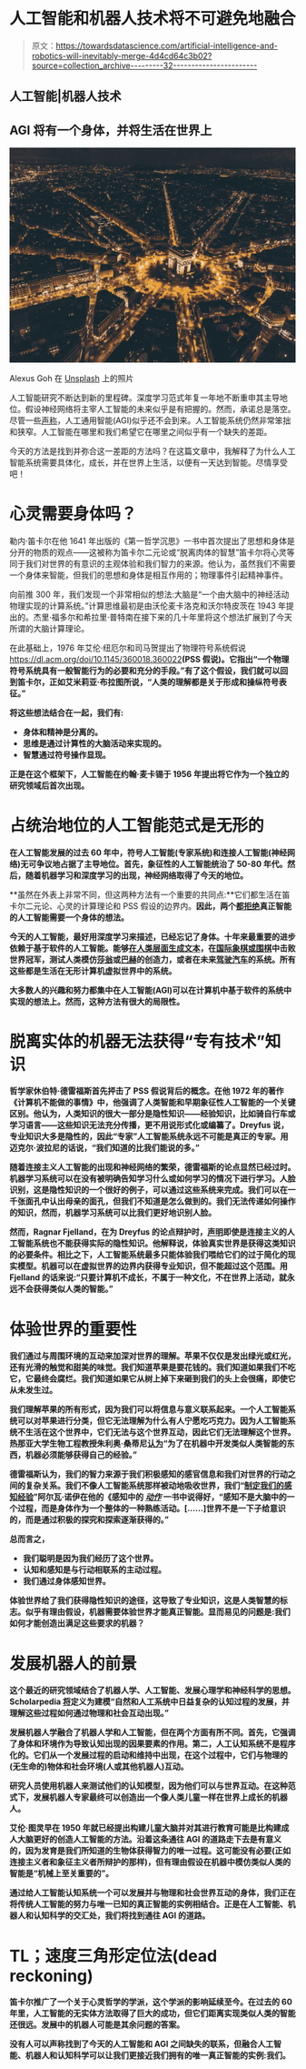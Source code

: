 # 人工智能和机器人技术将不可避免地融合

> 原文：<https://towardsdatascience.com/artificial-intelligence-and-robotics-will-inevitably-merge-4d4cd64c3b02?source=collection_archive---------32----------------------->

## 人工智能|机器人技术

## AGI 将有一个身体，并将生活在世界上

![](img/b0339104db0587bdfd07d2e6a92a4431.png)

Alexus Goh 在 [Unsplash](https://unsplash.com?utm_source=medium&utm_medium=referral) 上的照片

人工智能研究不断达到新的里程碑。深度学习范式年复一年地不断重申其主导地位。假设神经网络将主宰人工智能的未来似乎是有把握的。然而，承诺总是落空。尽管一些[声称](https://futurism.com/kurzweil-claims-that-the-singularity-will-happen-by-2045)，人工通用智能(AGI)似乎还不会到来。人工智能系统仍然非常笨拙和狭窄。人工智能在哪里和我们希望它在哪里之间似乎有一个缺失的差距。

今天的方法是找到并弥合这一差距的方法吗？在这篇文章中，我解释了为什么人工智能系统需要具体化，成长，并在世界上生活，以便有一天达到智能。尽情享受吧！

# 心灵需要身体吗？

勒内·笛卡尔在他 1641 年出版的《第一哲学沉思》一书中首次提出了思想和身体是分开的物质的观点——这被称为笛卡尔二元论或“脱离肉体的智慧”笛卡尔将心灵等同于我们对世界的有意识的主观体验和我们智力的来源。他认为，虽然我们不需要一个身体来智能，但我们的思想和身体是相互作用的；物理事件引起精神事件。

向前推 300 年，我们发现一个非常相似的想法:大脑是“一个由大脑中的神经活动物理实现的计算系统。”计算思维最初是由沃伦麦卡洛克和沃尔特皮茨在 1943 年提出的。杰里·福多尔和希拉里·普特南在接下来的几十年里将这个想法扩展到了今天所谓的大脑计算理论。

在此基础上，1976 年艾伦·纽厄尔和司马贺提出了物理符号系统假说<https://dl.acm.org/doi/10.1145/360018.360022>**(PSS 假说)。它指出“一个物理符号系统具有一般智能行为的必要和充分的手段。”有了这个假设，我们就可以回到笛卡尔，正如艾米莉亚·布拉图所说，“人类的理解都是关于形成和操纵符号表征。”**

**将这些想法结合在一起，我们有:**

*   **身体和精神是分离的。**
*   **思维是通过计算性的大脑活动来实现的。**
*   **智慧通过符号操作显现。**

**正是在这个框架下，人工智能在约翰·麦卡锡于 1956 年提出将它作为一个独立的研究领域后首次出现。**

# **占统治地位的人工智能范式是无形的**

**在人工智能发展的过去 60 年中，符号人工智能(专家系统)和连接人工智能(神经网络)无可争议地占据了主导地位。首先，象征性的人工智能统治了 50-80 年代。然后，随着机器学习和深度学习的出现，神经网络取得了今天的地位。**

**虽然在外表上非常不同，但这两种方法有一个重要的共同点:**它们都生活在笛卡尔二元论、心灵的计算理论和 PSS 假设的边界内。**因此，两个[都拒绝](https://www.bbvaopenmind.com/en/articles/the-future-of-ai-toward-truly-intelligent-artificial-intelligences/)真正智能的人工智能需要一个身体的想法。**

**今天的人工智能，最好用深度学习来描述，已经忘记了身体。十年来最重要的进步依赖于基于软件的人工智能。能够[在人类层面生成文本](https://arxiv.org/abs/2005.14165)，在[国际象棋或围棋](https://deepmind.com/blog/article/alphazero-shedding-new-light-grand-games-chess-shogi-and-go)中击败世界冠军，测试人类模仿[莎翁](https://spectrum.ieee.org/artificial-intelligence/machine-learning/this-ai-poet-mastered-rhythm-rhyme-and-natural-language-to-write-like-shakespeare)或[巴赫](https://www.theverge.com/2016/12/23/14069382/ai-music-creativity-bach-deepbach-csl)的创造力，或者在未来[驾驶汽车](https://www.wired.co.uk/article/alex-kendall-machine-learning)的系统。所有这些都是生活在无形计算机虚拟世界中的系统。**

**大多数人的兴趣和努力都集中在人工智能(AGI)可以在计算机中基于软件的系统中实现的想法上。然而，这种方法有很大的局限性。**

# **脱离实体的机器无法获得“专有技术”知识**

**哲学家休伯特·德雷福斯首先抨击了 PSS 假说背后的概念。在他 1972 年的著作《计算机不能做的事情》中，他强调了人类智能和早期象征性人工智能的一个关键区别。他认为，人类知识的很大一部分是隐性知识——经验知识，比如骑自行车或学习语言——这些知识无法充分传播，更不用说形式化或编纂了。Dreyfus 说，专业知识大多是隐性的，因此“专家”人工智能系统永远不可能是真正的专家。用迈克尔·波拉尼的话说，“我们知道的比我们能说的多。”**

**随着连接主义人工智能的出现和神经网络的繁荣，德雷福斯的论点显然已经过时。机器学习系统可以在没有被明确告知学习什么或如何学习的情况下进行学习。人脸识别，这是隐性知识的一个很好的例子，可以通过这些系统来完成。我们可以在一千张面孔中认出母亲的面孔，但我们不知道是怎么做到的。我们无法传递如何操作的知识，然而，机器学习系统可以比我们更好地识别人脸。**

**然而，Ragnar Fjelland，在为 Dreyfus 的论点辩护时，[声明](https://www.nature.com/articles/s41599-020-0494-4#Sec1)即使是连接主义的人工智能系统也不能获得实际的隐性知识。他解释说，体验真实世界是获得这类知识的必要条件。相比之下，人工智能系统最多只能体验我们喂给它们的过于简化的现实模型。机器可以在虚拟世界的边界内获得专业知识，但不能超过这个范围。用 Fjelland 的话来说:“只要计算机不成长，不属于一种文化，不在世界上活动，就永远不会获得类似人类的智能。”**

# **体验世界的重要性**

**我们通过与周围环境的互动来加深对世界的理解。苹果不仅仅是发出绿光或红光，还有光滑的触觉和甜美的味觉。我们知道苹果是要花钱的。我们知道如果我们不吃它，它最终会腐烂。我们知道如果它从树上掉下来砸到我们的头上会很痛，即使它从未发生过。**

**我们理解苹果的所有形式，因为我们可以将信息与意义联系起来。一个人工智能系统可以对苹果进行分类，但它无法理解为什么有人宁愿吃巧克力。因为人工智能系统不生活在这个世界中，它们无法与这个世界互动，因此它们无法理解这个世界。热那亚大学生物工程教授朱利奥·桑蒂尼[认为](https://www.ncbi.nlm.nih.gov/pmc/articles/PMC3512413/)“为了在机器中开发类似人类智能的东西，机器必须能够获得自己的经验。”**

**德雷福斯认为，我们的智力来源于我们积极感知的感官信息和我们对世界的行动之间的复杂关系。我们不像人工智能系统那样被动地吸收世界，我们“[制定我们的感知经验](https://qualitance.com/blog/embodied-enactive-artificial-intelligence/)”阿尔瓦·诺伊在他的《感知中的 [*动作*](https://mitpress.mit.edu/books/action-perception) 一书中说得好，“感知不是大脑中的一个过程，而是身体作为一个整体的一种熟练活动。[……]世界不是一下子给意识的，而是通过积极的探究和探索逐渐获得的。”**

**总而言之，**

*   **我们聪明是因为我们经历了这个世界。**
*   **认知和感知是与行动相联系的主动过程。**
*   **我们通过身体感知世界。**

**体验世界给了我们获得隐性知识的途径，这导致了专业知识，这是人类智慧的标志。似乎有理由假设，机器需要体验世界才能真正智能。显而易见的问题是:我们如何才能创造出满足这些要求的机器？**

# **发展机器人的前景**

**这个最近的研究领域结合了机器人学、人工智能、发展心理学和神经科学的思想。Scholarpedia [将](http://www.scholarpedia.org/article/Developmental_robotics)定义为建模“自然和人工系统中日益复杂的认知过程的发展，并理解这些过程如何通过物理和社会互动出现。”**

**发展机器人学融合了机器人学和人工智能，但在两个方面有所不同。首先，它强调了身体和环境作为导致认知出现的因果要素的作用。第二，人工认知系统不是程序化的。它们从一个发展过程的启动和维持中出现，在这个过程中，它们与物理的(无生命的)物体和社会环境(人或其他机器人)互动。**

**研究人员使用机器人来测试他们的认知模型，因为他们可以与世界互动。在这种范式下，发展机器人专家最终可以创造出一个像人类儿童一样在世界上成长的机器人。**

**艾伦·图灵早在 1950 年就已经提出构建儿童大脑并对其进行教育可能是比构建成人大脑更好的创造人工智能的方法。沿着这条通往 AGI 的道路走下去是有意义的，因为发育是我们所知道的生物体获得智力的唯一过程。这可能没有必要(正如连接主义者和象征主义者所辩护的那样)，但有理由假设在机器中模仿类似人类的智能是“机械上至关重要的”。**

**通过给人工智能认知系统一个可以发展并与物理和社会世界互动的身体，我们正在将传统人工智能的努力与唯一已知的真正智能的实例相结合。**正是在人工智能、机器人和认知科学的交汇处，我们将找到通往 AGI 的道路。****

# **TL；速度三角形定位法(dead reckoning)**

**笛卡尔推广了一个关于心灵哲学的学派，这个学派的影响延续至今。在过去的 60 年里，人工智能的无实体方法取得了巨大的成功，但它们距离实现类似人类的智能还很远。发展中的机器人可能是其余问题的答案。**

**没有人可以声称找到了今天的人工智能和 AGI 之间缺失的联系，但融合人工智能、机器人和认知科学可以让我们更接近我们拥有的唯一真正智能的实例:我们。**